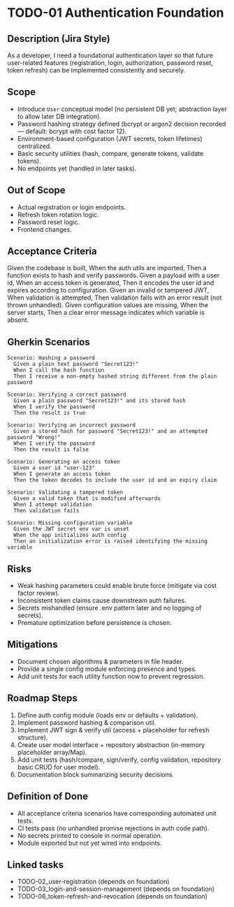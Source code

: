 # TODO-01 Authentication Foundation

## Description (Jira Style)

As a developer, I need a foundational authentication layer so that future user-related features (registration, login, authorization, password reset, token refresh) can be implemented consistently and securely.

## Scope

- Introduce `User` conceptual model (no persistent DB yet; abstraction layer to allow later DB integration).
- Password hashing strategy defined (bcrypt or argon2 decision recorded — default: bcrypt with cost factor 12).
- Environment-based configuration (JWT secrets, token lifetimes) centralized.
- Basic security utilities (hash, compare, generate tokens, validate tokens).
- No endpoints yet (handled in later tasks).

## Out of Scope

- Actual registration or login endpoints.
- Refresh token rotation logic.
- Password reset logic.
- Frontend changes.

## Acceptance Criteria

Given the codebase is built, When the auth utils are imported, Then a function exists to hash and verify passwords.
Given a payload with a user id, When an access token is generated, Then it encodes the user id and expires according to configuration.
Given an invalid or tampered JWT, When validation is attempted, Then validation fails with an error result (not thrown unhandled).
Given configuration values are missing, When the server starts, Then a clear error message indicates which variable is absent.

## Gherkin Scenarios

```gherkin
Scenario: Hashing a password
  Given a plain text password "Secret123!" 
  When I call the hash function
  Then I receive a non-empty hashed string different from the plain password

Scenario: Verifying a correct password
  Given a plain password "Secret123!" and its stored hash
  When I verify the password
  Then the result is true

Scenario: Verifying an incorrect password
  Given a stored hash for password "Secret123!" and an attempted password "Wrong!"
  When I verify the password
  Then the result is false

Scenario: Generating an access token
  Given a user id "user-123"
  When I generate an access token
  Then the token decodes to include the user id and an expiry claim

Scenario: Validating a tampered token
  Given a valid token that is modified afterwards
  When I attempt validation
  Then validation fails

Scenario: Missing configuration variable
  Given the JWT secret env var is unset
  When the app initializes auth config
  Then an initialization error is raised identifying the missing variable
```

## Risks

- Weak hashing parameters could enable brute force (mitigate via cost factor review).
- Inconsistent token claims cause downstream auth failures.
- Secrets mishandled (ensure .env pattern later and no logging of secrets).
- Premature optimization before persistence is chosen.

## Mitigations

- Document chosen algorithms & parameters in file header.
- Provide a single config module enforcing presence and types.
- Add unit tests for each utility function now to prevent regression.

## Roadmap Steps

1. Define auth config module (loads env or defaults + validation).
2. Implement password hashing & comparison util.
3. Implement JWT sign & verify util (access + placeholder for refresh structure).
4. Create user model interface + repository abstraction (in-memory placeholder array/Map).
5. Add unit tests (hash/compare, sign/verify, config validation, repository basic CRUD for user model).
6. Documentation block summarizing security decisions.

## Definition of Done

- All acceptance criteria scenarios have corresponding automated unit tests.
- CI tests pass (no unhandled promise rejections in auth code path).
- No secrets printed to console in normal operation.
- Module exported but not yet wired into endpoints.

## Linked tasks

- TODO-02_user-registration (depends on foundation)
- TODO-03_login-and-session-management (depends on foundation)
- TODO-06_token-refresh-and-revocation (depends on foundation)
